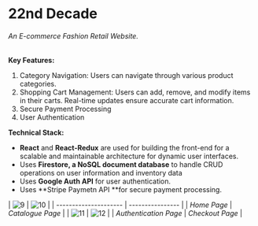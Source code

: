 # 22nd Decade

###### An E-commerce Fashion Retail Website.

**Key Features:**

1. Category Navigation: Users can navigate through various product categories.
2. Shopping Cart Management: Users can add, remove, and modify items in their carts. Real-time updates ensure accurate cart information.
3. Secure Payment Processing
4. User Authentication

**Technical Stack:**

- **React** and **React-Redux** are used for building the front-end for a scalable and maintainable architecture for dynamic user interfaces.
- Uses **Firestore, a NoSQL document database** to handle CRUD operations on user information and inventory data
- Uses **Google Auth API** for user authentication.
- Uses **Stripe Paymetn API **for secure payment processing.

|            ![9](https://github.com/kristyrath/22nd-decade/assets/88480572/e8bcae50-57e2-4a67-b754-46d23ab25099)
           |  ![10](https://github.com/kristyrath/22nd-decade/assets/88480572/fd41ae74-a19f-4592-ad76-c51289b0602a)
                |
| --------------------- | ---------------- |
| *Home Page*           | *Catalogue Page* |
|  ![11](https://github.com/kristyrath/22nd-decade/assets/88480572/01d0d6d1-c296-4b67-be4d-09c697afc9c9)
                     |      ![12](https://github.com/kristyrath/22nd-decade/assets/88480572/a74f8dc2-a8b8-4e05-befd-8e7fe77aa5fd)
            |
| *Authentication Page* | *Checkout Page*  |
